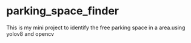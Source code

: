 # parking_space_finder
This is my mini project to identify the free parking space in a area.using yolov8 and opencv 

